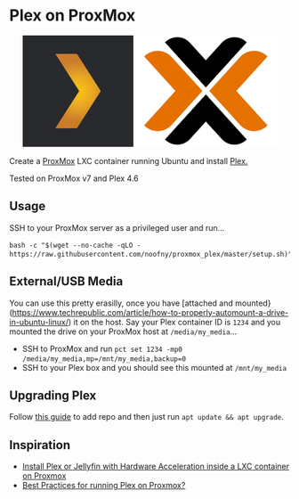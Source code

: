 # Plex on ProxMox

<p align="center">
    <img height="200" alt="Plex Logo" src="img/logo_plex.png">
    <img height="200" alt="ProxMox Logo" src="img/logo_proxmox.png">
</p>

Create a [ProxMox](https://www.proxmox.com/en/) LXC container running Ubuntu and install [Plex.](https://www.plex.tv/)

Tested on ProxMox v7 and Plex 4.6

## Usage

SSH to your ProxMox server as a privileged user and run...

```shell
bash -c "$(wget --no-cache -qLO - https://raw.githubusercontent.com/noofny/proxmox_plex/master/setup.sh)"
```

## External/USB Media

You can use this pretty erasilly, once you have [attached and mounted}(https://www.techrepublic.com/article/how-to-properly-automount-a-drive-in-ubuntu-linux/) it on the host. Say your Plex container ID is `1234` and you mounted the drive on your ProxMox host at `/media/my_media`...
- SSH to ProxMox and run `pct set 1234 -mp0 /media/my_media,mp=/mnt/my_media,backup=0`
- SSH to your Plex box and you should see this mounted at `/mnt/my_media`

## Upgrading Plex

Follow [this guide](https://support.plex.tv/articles/235974187-enable-repository-updating-for-supported-linux-server-distributions/) to add repo and then just run `apt update && apt upgrade`.

## Inspiration

- [Install Plex or Jellyfin with Hardware Acceleration inside a LXC container on Proxmox](https://ashu.io/blog/media-server-lxc-proxmox/)
- [Best Practices for running Plex on Proxmox?](https://www.reddit.com/r/Proxmox/comments/f8bdv5/best_practices_for_running_plex_on_proxmox/)
